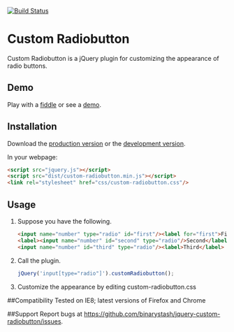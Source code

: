 [![Build Status](https://travis-ci.org/binarystash/jquery-custom-radiobutton.svg?branch=master)](https://travis-ci.org/binarystash/jquery-custom-radiobutton)

# Custom Radiobutton

Custom Radiobutton is a jQuery plugin for customizing the appearance of radio buttons.

## Demo

Play with a [fiddle](http://jsfiddle.net/binarystash/YvYt3/) or see a [demo](http://www.binarystash.net/jquery-custom-radiobutton/).

## Installation

Download the [production version][min] or the [development version][max].

[min]: https://raw.github.com/binarystash/jquery-custom-radiobutton/master/dist/jquery.custom-radiobutton.min.js
[max]: https://raw.github.com/binarystash/jquery-custom-radiobutton/master/dist/jquery.custom-radiobutton.js

In your webpage:

```html
<script src="jquery.js"></script>
<script src="dist/custom-radiobutton.min.js"></script>
<link rel="stylesheet" href="css/custom-radiobutton.css"/>
```

## Usage

1. Suppose you have the following.
	
	```html
	<input name="number" type="radio" id="first"/><label for="first">First</label>
    <label><input name="number" id="second" type="radio"/>Second</label>
    <input name="number" id="third" type="radio"/><label>Third</label>
    ```

2. Call the plugin.

	```javascript
	jQuery('input[type="radio"]').customRadiobutton();
	```

3. Customize the appearance by editing custom-radiobutton.css

##Compatibility
Tested on IE8; latest versions of Firefox and Chrome

##Support
Report bugs at https://github.com/binarystash/jquery-custom-radiobutton/issues.
